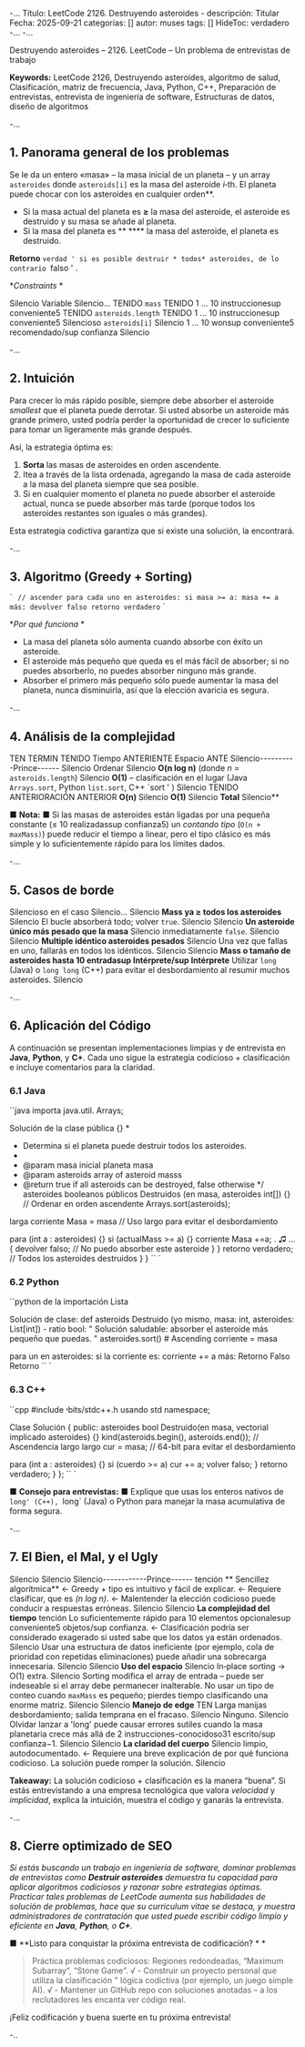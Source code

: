 -...
Título: LeetCode 2126. Destruyendo asteroides -
descripción: Titular
Fecha: 2025-09-21
categorías: []
autor: muses
tags: []
HideToc: verdadero
-...
-...

Destruyendo asteroides – 2126. LeetCode – Un problema de entrevistas de trabajo

**Keywords:** LeetCode 2126, Destruyendo asteroides, algoritmo de salud, Clasificación, matriz de frecuencia, Java, Python, C++, Preparación de entrevistas, entrevista de ingeniería de software, Estructuras de datos, diseño de algoritmos

-...

## 1. Panorama general de los problemas

Se le da un entero «masa» – la masa inicial de un planeta – y un array `asteroides` donde `asteroids[i]` es la masa del asteroide *i*‐th.
El planeta puede chocar con los asteroides en cualquier orden**.
* Si la masa actual del planeta es **≥** la masa del asteroide, el asteroide es destruido y su masa se añade al planeta.
* Si la masa del planeta es ** **** la masa del asteroide, el planeta es destruido.

**Retorno** `verdad ' si es posible destruir * todos* asteroides, de lo contrario `falso ' .

**Constraints* *

Silencio Variable
Silencio...
TENIDO `mass` TENIDO 1 ... 10 instruccionesup conveniente5
TENIDO `asteroids.length` TENIDO 1 ... 10 instruccionesup conveniente5
Silencioso `asteroids[i]` Silencio 1 ... 10 wonsup conveniente5 recomendado/sup confianza Silencio

-...

## 2. Intuición

Para crecer lo más rápido posible, siempre debe absorber el asteroide *smallest* que el planeta puede derrotar.
Si usted absorbe un asteroide más grande primero, usted podría perder la oportunidad de crecer lo suficiente para tomar un ligeramente más grande después.

Así, la estrategia óptima es:

1. **Sorta** las masas de asteroides en orden ascendente.
2. Itea a través de la lista ordenada, agregando la masa de cada asteroide a la masa del planeta siempre que sea posible.
3. Si en cualquier momento el planeta no puede absorber el asteroide actual, nunca se puede absorber más tarde (porque todos los asteroides restantes son iguales o más grandes).

Esta estrategia codictiva garantiza que si existe una solución, la encontrará.

-...

## 3. Algoritmo (Greedy + Sorting)

`` `
// ascender
para cada uno en asteroides:
si masa >= a:
masa += a
más:
devolver falso
retorno verdadero
`` `

**Por qué funciona* *

- La masa del planeta sólo aumenta cuando absorbe con éxito un asteroide.
- El asteroide más pequeño que queda es el más fácil de absorber; si no puedes absorberlo, no puedes absorber ninguno más grande.
- Absorber el primero más pequeño sólo puede aumentar la masa del planeta, nunca disminuirla, así que la elección avaricia es segura.

-...

## 4. Análisis de la complejidad

TEN TERMIN TENIDO Tiempo ANTERIENTE Espacio ANTE
Silencio----------Prince------
Silencio Ordenar Silencio **O(n log n)** (donde *n* = `asteroids.length`) Silencio **O(1)** – clasificación en el lugar (Java `Arrays.sort`, Python `list.sort`, C++ `sort ' ) Silencio
TENIDO ANTERIORACIÓN ANTERIOR **O(n)** Silencio **O(1)**
Silencio **Total** Silencio**

■ **Nota:**
■ Si las masas de asteroides están ligadas por una pequeña constante (≤ 10 realizadassup confianza5) un *contando tipo* (`O(n + maxMass)`) puede reducir el tiempo a linear, pero el tipo clásico es más simple y lo suficientemente rápido para los límites dados.

-...

## 5. Casos de borde

Silencioso en el caso
Silencio...
Silencio **Mass ya ≥ todos los asteroides** Silencio El bucle absorberá todo; volver `true`. Silencio
Silencio **Un asteroide único más pesado que la masa** Silencio inmediatamente `false`. Silencio
Silencio **Multiple idéntico asteroides pesados** Silencio Una vez que fallas en uno, fallarás en todos los idénticos. Silencio
Silencio **Mass o tamaño de asteroides hasta 10 entradasup Intérprete/sup Intérprete** Utilizar `long` (Java) o `long long` (C++) para evitar el desbordamiento al resumir muchos asteroides. Silencio

-...

## 6. Aplicación del Código

A continuación se presentan implementaciones limpias y de entrevista en **Java**, **Python**, y **C+**. Cada uno sigue la estrategia codicioso + clasificación e incluye comentarios para la claridad.

### 6.1 Java

``java
importa java.util. Arrays;

Solución de la clase pública {}
*
* Determina si el planeta puede destruir todos los asteroides.
*
* @param masa inicial planeta masa
* @param asteroids array of asteroid masss
* @return true if all asteroids can be destroyed, false otherwise
*/
asteroides booleanos públicos Destruidos (en masa, asteroides int[]) {}
// Ordenar en orden ascendente
Arrays.sort(asteroids);

larga corriente Masa = masa // Uso largo para evitar el desbordamiento

para (int a : asteroides) {}
si (actualMass >= a) {}
corriente Masa +=a;
. ♫ ... {
devolver falso; // No puedo absorber este asteroide
}
}
retorno verdadero; // Todos los asteroides destruidos
}
}
`` `

### 6.2 Python

``python
de la importación Lista

Solución de clase:
def asteroids Destruido (yo mismo, masa: int, asteroides: List[int]) - ratio bool:
"
Solución saludable: absorber el asteroide más pequeño que puedas.
"
asteroides.sort() # Ascending
corriente = masa

para un en asteroides:
si la corriente es:
corriente += a
más:
Retorno Falso
Retorno
`` `

### 6.3 C++

``cpp
#include יbits/stdc++.h
usando std namespace;

Clase Solución {
public:
asteroides bool Destruido(en masa, vectorial implicado asteroides) {}
kind(asteroids.begin(), asteroids.end()); // Ascendencia
largo largo cur = masa; // 64-bit para evitar el desbordamiento

para (int a : asteroides) {}
si (cuerdo >= a) cur += a;
volver falso;
}
retorno verdadero;
}
};
`` `

■ **Consejo para entrevistas:**
■ Explique que usas los enteros nativos de `long' (C++), `long` (Java) o Python para manejar la masa acumulativa de forma segura.

-...

## 7. El Bien, el Mal, y el Ugly

Silencio Silencio
Silencio------------Prince------
tención ** Sencillez algorítmica** ← Greedy + tipo es intuitivo y fácil de explicar. ← Requiere clasificar, que es *(n log n)*. ← Malentender la elección codicioso puede conducir a respuestas erróneas. Silencio
Silencio **La complejidad del tiempo** tención Lo suficientemente rápido para 10 elementos opcionalesup conveniente5 objetos/sup confianza. ← Clasificación podría ser considerado exagerado si usted sabe que los datos ya están ordenados. Silencio Usar una estructura de datos ineficiente (por ejemplo, cola de prioridad con repetidas eliminaciones) puede añadir una sobrecarga innecesaria. Silencio
Silencio **Uso del espacio** Silencio In‐place sorting → O(1) extra. Silencio Sorting modifica el array de entrada – puede ser indeseable si el array debe permanecer inalterable. No usar un tipo de conteo cuando `maxMass` es pequeño; pierdes tiempo clasificando una enorme matriz. Silencio
Silencio **Manejo de edge** TEN Larga manijas desbordamiento; salida temprana en el fracaso. Silencio Ninguno. Silencio Olvidar lanzar a 'long' puede causar errores sutiles cuando la masa planetaria crece más allá de 2 instrucciones-conocidoso31 escrito/sup confianza−1. Silencio
Silencio **La claridad del cuerpo** Silencio limpio, autodocumentado. ← Requiere una breve explicación de por qué funciona codicioso. La solución puede romper la solución. Silencio

**Takeaway:** La solución codicioso + clasificación es la manera “buena”. Si estás entrevistando a una empresa tecnológica que valora *velocidad* y *implicidad*, explica la intuición, muestra el código y ganarás la entrevista.

-...

## 8. Cierre optimizado de SEO

*Si estás buscando un trabajo en ingeniería de software, dominar problemas de entrevistas como **Destruir asteroides** demuestra tu capacidad para aplicar algoritmos codiciosos y razonar sobre estrategias óptimas. Practicar tales problemas de LeetCode aumenta sus habilidades de solución de problemas, hace que su curriculum vitae se destaca, y muestra administradores de contratación que usted puede escribir código limpio y eficiente en **Java**, **Python**, o **C+**.*

■ **Listo para conquistar la próxima entrevista de codificación? * *
> Práctica problemas codiciosos: Regiones redondeadas, “Maximum Subarray”, “Stone Game”.
√ - Construir un proyecto personal que utiliza la clasificación " lógica codictiva (por ejemplo, un juego simple AI).
√ - Mantener un GitHub repo con soluciones anotadas – a los reclutadores les encanta ver código real.

¡Feliz codificación y buena suerte en tu próxima entrevista!

-..